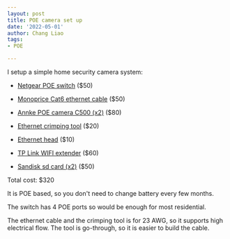 ```yaml
---
layout: post
title: POE camera set up
date: '2022-05-01'
author: Chang Liao
tags:
- POE

---
```


I setup a simple home security camera system:

- [Netgear POE switch](https://www.amazon.com/dp/B08LHL1Q2Z?ref_=cm_sw_r_cp_ud_dp_ZHDYQF7TTHQAYJN2VS33) ($50)

- [Monoprice Cat6 ethernet cable](https://www.monoprice.com/product?p_id=14769) ($50)

- [Annke POE camera C500 (x2)](https://www.annke.com/products/c500) ($80)

- [Ethernet crimping tool](https://www.amazon.com/dp/B08TBMYBMT?ref_=cm_sw_r_cp_ud_dp_DW5M34KS38MQXSXV1Y0Y) ($20)

- [Ethernet head](https://www.amazon.com/dp/B098DXNGJH?ref_=cm_sw_r_cp_ud_dp_BGKV6CCH4KC0SQQY536F) ($10)

- [TP Link WIFI extender](https://www.costco.com/tp-link-ax1750-wi-fi-range-extender.product.100675409.html) ($60)

- [Sandisk sd card (x2)](https://www.amazon.com/dp/B07FCMKK5X?ref_=cm_sw_r_cp_ud_dp_R30DZ19VFN3BJ6HXX1HS) ($50)

Total cost: $320

It is POE based, so you don't need to change battery every few months. 

The switch has 4 POE ports so would be enough for most residential.

The ethernet cable and the crimping tool is for 23 AWG, so it supports high electrical flow.
The tool is go-through, so it is easier to build the cable.